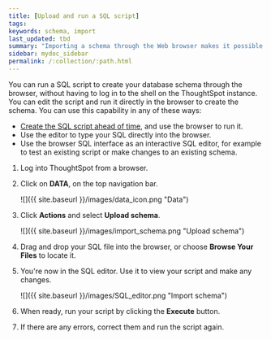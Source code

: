 ```yaml
---
title: [Upload and run a SQL script]
tags:
keywords: schema, import
last_updated: tbd
summary: "Importing a schema through the Web browser makes it possible to run your SQL script without needing to have a Linux login."
sidebar: mydoc_sidebar
permalink: /:collection/:path.html
---
```

You can run a SQL script to create your database schema through the browser, without having to log in to the shell on the ThoughtSpot instance. You can edit the script and run it directly in the browser to create the schema. You can use this capability in any of these ways:

-   [Create the SQL script ahead of time](create-schema-with-script.html#), and use the browser to run it.
-   Use the editor to type your SQL directly into the browser.
-   Use the browser SQL interface as an interactive SQL editor, for example to test an existing script or make changes to an existing schema.

1. Log into ThoughtSpot from a browser.
2. Click on **DATA**, on the top navigation bar.

     ![]({{ site.baseurl }}/images/data_icon.png "Data")

3. Click **Actions** and select **Upload schema**.

     ![]({{ site.baseurl }}/images/import_schema.png "Upload schema")

4. Drag and drop your SQL file into the browser, or choose **Browse Your Files** to locate it.
5. You're now in the SQL editor. Use it to view your script and make any changes.

     ![]({{ site.baseurl }}/images/SQL_editor.png "Import schema")

6. When ready, run your script by clicking the **Execute** button.
7. If there are any errors, correct them and run the script again.
